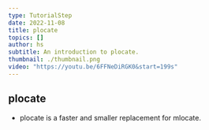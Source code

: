 ```yaml
---
type: TutorialStep
date: 2022-11-08
title: plocate
topics: []
author: hs
subtitle: An introduction to plocate.
thumbnail: ./thumbnail.png
video: "https://youtu.be/6FFNeDiRGK0&start=199s"
---
```


## plocate

- plocate is a faster and smaller replacement for mlocate.
